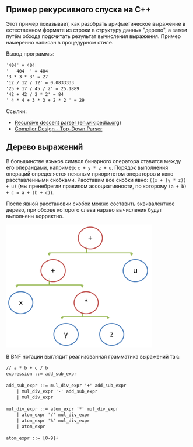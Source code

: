 ## Пример рекурсивного спуска на C++

Этот пример показывает, как разобрать арифметическое выражение в естественном формате из строки в структуру данных "дерево", а затем путём обхода подсчитать результат вычисления выражения. Пример намеренно написан в процедурном стиле.

Вывод программы:

```
'404' = 404
'   404  ' = 404
'3 * 3 * 3' = 27
'12 / 12 / 12' = 0.0833333
'25 + 17 / 45 / 2' = 25.1889
'42 + 42 / 2 * 2' = 84
' 4 * 4 + 3 * 3 + 2 * 2 ' = 29
```

Ссылки:

- [Recursive descent parser (en.wikipedia.org)](https://en.wikipedia.org/wiki/Recursive_descent_parser)
- [Compiler Design - Top-Down Parser](http://www.tutorialspoint.com/compiler_design/compiler_design_top_down_parser.htm)

## Дерево выражений

В большинстве языков символ бинарного оператора ставится между его операндами, например: `x + y * z + u`. Порядок выполнения операций определяется неявным приоритетом операторов и явно расставленными скобками. Расставим все скобки явно: `((x + (y * z)) + u)` (мы пренебрегли правилом ассоциативности, по которому `(a + b) + c = a + (b + c)`).

После явной расстановки скобок можно составить эквивалентное дерево, при обходе которого слева нараво вычисления будут выполнены корректно.

![Stack](img/binary_tree_to_stack.png)

В BNF нотации выглядит реализованная грамматика выражений так:

```
// a * b + c / b
expression ::= add_sub_expr

add_sub_expr ::= mul_div_expr '+' add_sub_expr
    | mul_div_expr '-' add_sub_expr
    | mul_div_expr

mul_div_expr ::= atom_expr '*' mul_div_expr
    | atom_expr '/' mul_div_expr
    | atom_expr '%' mul_div_expr
    | atom_expr

atom_expr ::= [0-9]+
```
